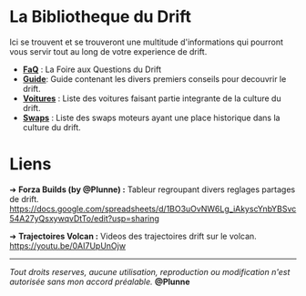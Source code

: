 # La Bibliotheque du Drift

Ici se trouvent et se trouveront une multitude d'informations qui pourront vous servir tout au long de votre experience de drift.

- [**FaQ**](https://github.com/Plunne/Forza/tree/main/FaQ#la-foire-aux-questions-du-drift) : La Foire aux Questions du Drift
- [**Guide**](https://github.com/Plunne/Forza/tree/main/Guide#guide-du-drift-forza-horizon): Guide contenant les divers premiers conseils pour decouvrir le drift.
- [**Voitures**](https://github.com/Plunne/Forza/tree/main/Voitures#liste-des-voitures-drift) : Liste des voitures faisant partie integrante de la culture du drift.
- [**Swaps**](https://github.com/Plunne/Forza/tree/main/Swaps#liste-des-swaps-moteurs) : Liste des swaps moteurs ayant une place historique dans la culture du drift.

# Liens

➜ **Forza Builds (by @Plunne) :** Tableur regroupant divers reglages partages de drift.
<https://docs.google.com/spreadsheets/d/1BO3uOvNW6Lg_iAkyscYnbYBSvc54A27yQsxywqvDtTo/edit?usp=sharing>

➜ **Trajectoires Volcan :** Videos des trajectoires drift sur le volcan.
<https://youtu.be/0AI7UpUnOjw>

-----

*Tout droits reserves, aucune utilisation, reproduction ou modification n'est autorisée sans mon accord préalable.* **@Plunne**